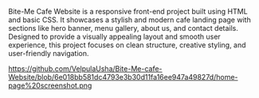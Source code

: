 Bite-Me Cafe Website is a responsive front-end project built using HTML and basic CSS. It showcases a stylish and modern cafe landing page with sections like hero banner, menu gallery, about us, and contact details. Designed to provide a visually appealing layout and smooth user experience, this project focuses on clean structure, creative styling, and user-friendly navigation.

https://github.com/VelpulaUsha/Bite-Me-cafe-Website/blob/6e018bb581dc4793e3b30d11fa16ee947a49827d/home-page%20screenshot.png
